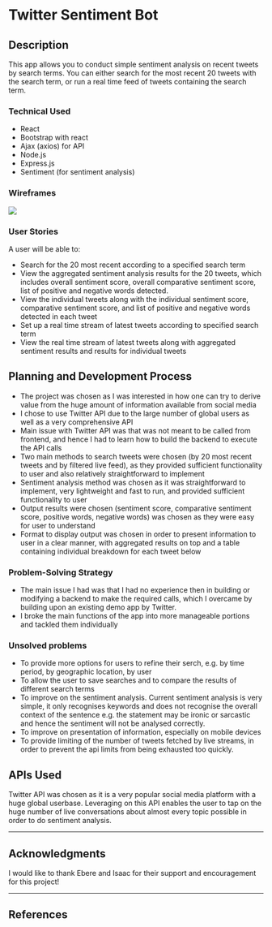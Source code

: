 # Twitter Sentiment Bot

## Description

This app allows you to conduct simple sentiment analysis on recent tweets by search terms. You can either search for the most recent 20 tweets with the search term, or run a real time feed of tweets containing the search term.

### Technical Used
- React
- Bootstrap with react
- Ajax (axios) for API
- Node.js
- Express.js
- Sentiment (for sentiment analysis)

### Wireframes

<img src="https://i.imgur.com/G7cxLlw.png">

### User Stories

A user will be able to:
- Search for the 20 most recent according to a specified search term
- View the aggregated sentiment analysis results for the 20 tweets, which includes overall sentiment score, overall comparative sentiment score, list of positive and negative words detected. 
- View the individual tweets along with the individual sentiment score, comparative sentiment score, and list of positive and negative words detected in each tweet
- Set up a real time stream of latest tweets according to specified search term
- View the real time stream of latest tweets along with aggregated sentiment results and results for individual tweets

## Planning and Development Process

- The project was chosen as I was interested in how one can try to derive value from the huge amount of information available from social media
- I chose to use Twitter API due to the large number of global users as well as a very comprehensive API
- Main issue with Twitter API was that was not meant to be called from frontend, and hence I had to learn how to build the backend to execute the API calls
- Two main methods to search tweets were chosen (by 20 most recent tweets and by filtered live feed), as they provided sufficient functionality to user and also relatively straightforward to implement
- Sentiment analysis method was chosen as it was straightforward to implement, very lightweight and fast to run, and provided sufficient functionality to user
- Output results were chosen (sentiment score, comparative sentiment score, positive words, negative words) was chosen as they were easy for user to understand
- Format to display output was chosen in order to present information to user in a clear manner, with aggregated results on top and a table containing individual breakdown for each tweet below

### Problem-Solving Strategy

- The main issue I had was that I had no experience then in building or modifying a backend to make the required calls, which I overcame by building upon an existing demo app by Twitter. 
- I broke the main functions of the app into more manageable portions and tackled them individually

### Unsolved problems

- To provide more options for users to refine their serch, e.g. by time period, by geographic location, by user
- To allow the user to save searches and to compare the results of different search terms
- To improve on the sentiment analysis. Current sentiment analysis is very simple, it only recognises keywords and does not recognise the overall context of the sentence e.g. the statement may be ironic or sarcastic and hence the sentiment will not be analysed correctly. 
- To improve on presentation of information, especially on mobile devices
- To provide limiting of the number of tweets fetched by live streams, in order to prevent the api limits from being exhausted too quickly. 

## APIs Used

Twitter API was chosen as it is a very popular social media platform with a huge global userbase. Leveraging on this API enables the user to tap on the huge number of live conversations about almost every topic possible in order to do sentiment analysis. 

---

## Acknowledgments

I would like to thank Ebere and Isaac for their support and encouragement for this project!

---

 ## References


